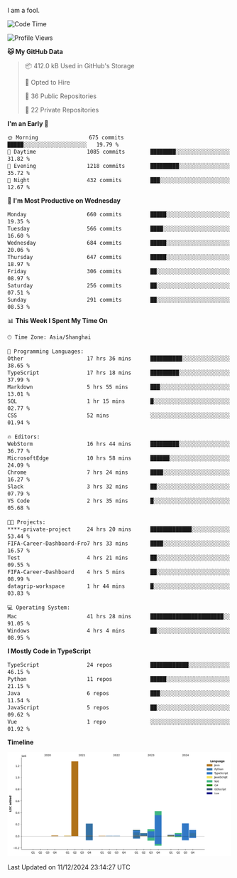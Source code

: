 I am a fool.

<!--START_SECTION:waka-->
![Code Time](http://img.shields.io/badge/Code%20Time-2%2C242%20hrs%2030%20mins-blue)

![Profile Views](http://img.shields.io/badge/Profile%20Views-4-blue)

**🐱 My GitHub Data** 

> 📦 412.0 kB Used in GitHub's Storage 
 > 
> 💼 Opted to Hire
 > 
> 📜 36 Public Repositories 
 > 
> 🔑 22 Private Repositories 
 > 
**I'm an Early 🐤** 

```text
🌞 Morning                675 commits         █████░░░░░░░░░░░░░░░░░░░░   19.79 % 
🌆 Daytime                1085 commits        ████████░░░░░░░░░░░░░░░░░   31.82 % 
🌃 Evening                1218 commits        █████████░░░░░░░░░░░░░░░░   35.72 % 
🌙 Night                  432 commits         ███░░░░░░░░░░░░░░░░░░░░░░   12.67 % 
```
📅 **I'm Most Productive on Wednesday** 

```text
Monday                   660 commits         █████░░░░░░░░░░░░░░░░░░░░   19.35 % 
Tuesday                  566 commits         ████░░░░░░░░░░░░░░░░░░░░░   16.60 % 
Wednesday                684 commits         █████░░░░░░░░░░░░░░░░░░░░   20.06 % 
Thursday                 647 commits         █████░░░░░░░░░░░░░░░░░░░░   18.97 % 
Friday                   306 commits         ██░░░░░░░░░░░░░░░░░░░░░░░   08.97 % 
Saturday                 256 commits         ██░░░░░░░░░░░░░░░░░░░░░░░   07.51 % 
Sunday                   291 commits         ██░░░░░░░░░░░░░░░░░░░░░░░   08.53 % 
```


📊 **This Week I Spent My Time On** 

```text
🕑︎ Time Zone: Asia/Shanghai

💬 Programming Languages: 
Other                    17 hrs 36 mins      ██████████░░░░░░░░░░░░░░░   38.65 % 
TypeScript               17 hrs 18 mins      █████████░░░░░░░░░░░░░░░░   37.99 % 
Markdown                 5 hrs 55 mins       ███░░░░░░░░░░░░░░░░░░░░░░   13.01 % 
SQL                      1 hr 15 mins        █░░░░░░░░░░░░░░░░░░░░░░░░   02.77 % 
CSS                      52 mins             ░░░░░░░░░░░░░░░░░░░░░░░░░   01.94 % 

🔥 Editors: 
WebStorm                 16 hrs 44 mins      █████████░░░░░░░░░░░░░░░░   36.77 % 
MicrosoftEdge            10 hrs 58 mins      ██████░░░░░░░░░░░░░░░░░░░   24.09 % 
Chrome                   7 hrs 24 mins       ████░░░░░░░░░░░░░░░░░░░░░   16.27 % 
Slack                    3 hrs 32 mins       ██░░░░░░░░░░░░░░░░░░░░░░░   07.79 % 
VS Code                  2 hrs 35 mins       █░░░░░░░░░░░░░░░░░░░░░░░░   05.68 % 

🐱‍💻 Projects: 
****-private-project     24 hrs 20 mins      █████████████░░░░░░░░░░░░   53.44 % 
FIFA-Career-Dashboard-Fro7 hrs 33 mins       ████░░░░░░░░░░░░░░░░░░░░░   16.57 % 
Test                     4 hrs 21 mins       ██░░░░░░░░░░░░░░░░░░░░░░░   09.55 % 
FIFA-Career-Dashboard    4 hrs 5 mins        ██░░░░░░░░░░░░░░░░░░░░░░░   08.99 % 
datagrip-workspace       1 hr 44 mins        █░░░░░░░░░░░░░░░░░░░░░░░░   03.83 % 

💻 Operating System: 
Mac                      41 hrs 28 mins      ███████████████████████░░   91.05 % 
Windows                  4 hrs 4 mins        ██░░░░░░░░░░░░░░░░░░░░░░░   08.95 % 
```

**I Mostly Code in TypeScript** 

```text
TypeScript               24 repos            ████████████░░░░░░░░░░░░░   46.15 % 
Python                   11 repos            █████░░░░░░░░░░░░░░░░░░░░   21.15 % 
Java                     6 repos             ███░░░░░░░░░░░░░░░░░░░░░░   11.54 % 
JavaScript               5 repos             ██░░░░░░░░░░░░░░░░░░░░░░░   09.62 % 
Vue                      1 repo              ░░░░░░░░░░░░░░░░░░░░░░░░░   01.92 % 
```



**Timeline**

![Lines of Code chart](https://raw.githubusercontent.com/VeejaLiu/VeejaLiu/master/assets/bar_graph.png)


 Last Updated on 11/12/2024 23:14:27 UTC
<!--END_SECTION:waka-->

